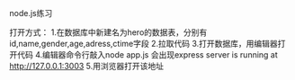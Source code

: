 node.js练习

打开方式：
1.在数据库中新建名为hero的数据表，分别有id,name,gender,age,adress,ctime字段
2.拉取代码
3.打开数据库，用编辑器打开代码
4.编辑器命令行敲入node app.js 会出现express server is running at http://127.0.0.1:3003
5.用浏览器打开该地址
